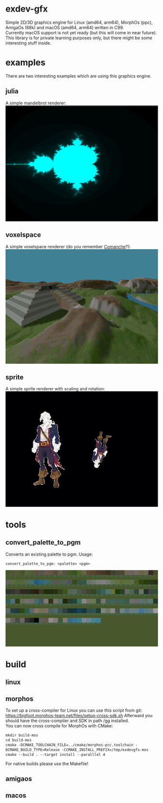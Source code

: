 # exdev-gfx
Simple 2D/3D graphics engine for Linux (amd64, arm64), MorphOs (ppc), AmigaOs (68k) and macOS (amd64, arm64) written in C99.  
Currently macOS support is not yet ready (but this will come in near future). 
This library is for private learning purposes only, but there might be some interesting stuff inside.  

# examples
There are two interesting examples which are using this graphics engine.  

## julia
A simple mandelbrot renderer:  
![julia](screenshots/julia.png)

## voxelspace
A simple voxelspace renderer (do you remember [Comanche](https://en.wikipedia.org/wiki/Comanche_(video_game_series))?):  
![voxelspace](screenshots/voxelspace.png)

## sprite
A simple sprite renderer with scaling and rotation:
![sprite](screenshots/sprite.png)

# tools
## convert_palette_to_pgm
Converts an existing palette to pgm. 
Usage:

    convert_palette_to_pgm: <palette> <pgm>

![palette](screenshots/palette.png)

# build

## linux

## morphos
To set up a cross-compiler for Linux you can use this script from git: https://bigfoot.morphos-team.net/files/setup-cross-sdk.sh
Afterward you should have the cross-compiler and SDK in path /gg installed.  
You can now cross compile for MorphOs with CMake:

    mkdir build-mos
    cd build-mos
    cmake -DCMAKE_TOOLCHAIN_FILE=../cmake/morphos-pcc.toolchain -DCMAKE_BUILD_TYPE=Release -CCMAKE_INSTALL_PREFIX=/tmp/exdevgfx-mos
    cmake --build . --target install --paralllel 4

For native builds please use the Makefile!

## amigaos

## macos
